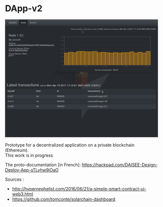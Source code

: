 # DApp-v2

![Snapshot](images/DApp.png)

Prototype for a decentralized application on a private blockchain (Ethereum).   
This work is in progress

The proto-documentation [in French]: https://hackpad.com/DAISEE-Design-Deploy-App-sTLyhw9iOaO

Sources :
* http://hypernephelist.com/2016/06/21/a-simple-smart-contract-ui-web3.html
* https://github.com/tomconte/solarchain-dashboard
